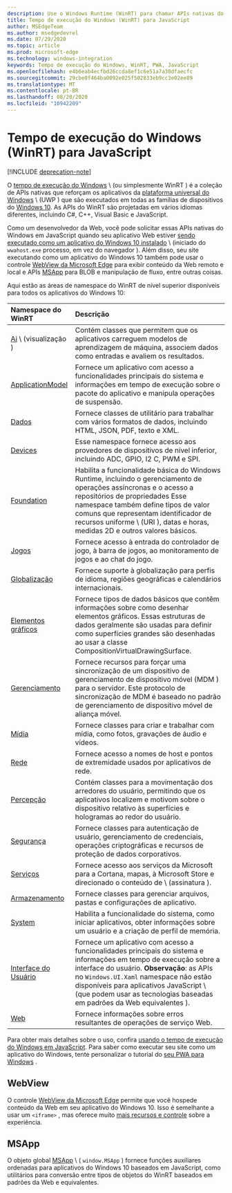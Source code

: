 ```yaml
---
description: Use o Windows Runtime (WinRT) para chamar APIs nativas do Windows a partir do seu aplicativo JavaScript.
title: Tempo de execução do Windows (WinRT) para JavaScript
author: MSEdgeTeam
ms.author: msedgedevrel
ms.date: 07/29/2020
ms.topic: article
ms.prod: microsoft-edge
ms.technology: windows-integration
keywords: Tempo de execução do Windows, WinRT, PWA, JavaScript
ms.openlocfilehash: e4b6eab4ecfbd26ccda8ef1c6e51a7a30dfaecfc
ms.sourcegitcommit: 29cbe0f464ba0092e025f502833eb9cc3e02ee89
ms.translationtype: MT
ms.contentlocale: pt-BR
ms.lasthandoff: 08/20/2020
ms.locfileid: "10942209"
---
```

# Tempo de execução do Windows (WinRT) para JavaScript  

[!INCLUDE [deprecation-note](../includes/legacy-edge-note.md)]  

O [tempo de execução do Windows](/windows/uwp/get-started/universal-application-platform-guide#how-the-universal-windows-platform-relates-to-windows-runtime-apis) \ (ou simplesmente WinRT \) é a coleção de APIs nativas que reforçam os aplicativos da [plataforma universal do Windows](/windows/uwp/get-started/universal-application-platform-guide) \ (UWP \) que são executados em todas as famílias de dispositivos do [Windows 10](/uwp/extension-sdks/device-families-overview).  As APIs do WinRT são projetadas em vários idiomas diferentes, incluindo C#, C++, Visual Basic e JavaScript.  

Como um desenvolvedor da Web, você pode solicitar essas APIs nativas do Windows em JavaScript quando seu aplicativo Web estiver [sendo executado como um aplicativo do Windows 10 instalado](../progressive-web-apps-edgehtml/windows-features.md#set-up-and-run-your-universal-windows-app) \ (iniciado do `wwahost.exe` processo, em vez do navegador \).  Além disso, seu site executando como um aplicativo do Windows 10 também pode usar o controle [WebView da Microsoft Edge](#webview) para exibir conteúdo da Web remoto e local e APIs [MSApp](#msapp) para BLOB e manipulação de fluxo, entre outras coisas.  

Aqui estão as áreas de namespace do WinRT de nível superior disponíveis para todos os aplicativos do Windows 10:  

| Namespace do WinRT | Descrição |  
|:--- |:--- |  
| [Ai](/uwp/api/windows.AI.MachineLearning.Preview) \ (visualização \) | Contém classes que permitem que os aplicativos carreguem modelos de aprendizagem de máquina, associem dados como entradas e avaliem os resultados.  |  
| [ApplicationModel](/uwp/api/windows.applicationmodel) | Fornece um aplicativo com acesso a funcionalidades principais do sistema e informações em tempo de execução sobre o pacote do aplicativo e manipula operações de suspensão.  |  
| [Dados](/uwp/api/windows.data.html) | Fornece classes de utilitário para trabalhar com vários formatos de dados, incluindo HTML, JSON, PDF, texto e XML.  |  
| [Devices](/uwp/api/windows.devices) | Esse namespace fornece acesso aos provedores de dispositivos de nível inferior, incluindo ADC, GPIO, I2 C, PWM e SPI.  |  
| [Foundation](/uwp/api/windows.foundation) | Habilita a funcionalidade básica do Windows Runtime, incluindo o gerenciamento de operações assíncronas e o acesso a repositórios de propriedades  Esse namespace também define tipos de valor comuns que representam identificador de recursos uniforme \ (URI \), datas e horas, medidas 2D e outros valores básicos.  |  
| [Jogos](/uwp/api/windows.gaming.input) |Fornece acesso à entrada do controlador de jogo, à barra de jogos, ao monitoramento de jogos e ao chat do jogo.  |  
| [Globalização](/uwp/api/windows.globalization) | Fornece suporte à globalização para perfis de idioma, regiões geográficas e calendários internacionais.  |  
| [Elementos gráficos](/uwp/api/windows.graphics) | Fornece tipos de dados básicos que contêm informações sobre como desenhar elementos gráficos.  Essas estruturas de dados geralmente são usadas para definir como superfícies grandes são desenhadas ao usar a classe CompositionVirtualDrawingSurface.  |  
| [Gerenciamento](/uwp/api/windows.management) | Fornece recursos para forçar uma sincronização de um dispositivo de gerenciamento de dispositivo móvel (MDM \) para o servidor.  Este protocolo de sincronização de MDM é baseado no padrão de gerenciamento de dispositivo móvel de aliança móvel.  |  
| [Mídia](/uwp/api/windows.media) | Fornece classes para criar e trabalhar com mídia, como fotos, gravações de áudio e vídeos.  |  
| [Rede](/uwp/api/windows.networking) | Fornece acesso a nomes de host e pontos de extremidade usados por aplicativos de rede.  |  
| [Percepção](/uwp/api/windows.perception) | Contém classes para a movimentação dos arredores do usuário, permitindo que os aplicativos localizem e motivom sobre o dispositivo relativo às superfícies e hologramas ao redor do usuário.  |  
| [Segurança](/uwp/api/windows.security.authentication.identity) | Fornece classes para autenticação de usuário, gerenciamento de credenciais, operações criptográficas e recursos de proteção de dados corporativos.  |  
| [Serviços](/uwp/api/windows.services.cortana) | Fornece acesso aos serviços da Microsoft para a Cortana, mapas, à Microsoft Store e direcionado o conteúdo de \ (assinatura \).  |  
| [Armazenamento](/uwp/api/windows.storage) | Fornece classes para gerenciar arquivos, pastas e configurações de aplicativo.  |  
| [System](/uwp/api/windows.system) | Habilita a funcionalidade do sistema, como iniciar aplicativos, obter informações sobre um usuário e a criação de perfil de memória.  |  
| [Interface do Usuário](/uwp/api/windows.ui) | Fornece um aplicativo com acesso a funcionalidades principais do sistema e informações em tempo de execução sobre a interface do usuário.  **Observação**: as APIs no `Windows.UI.Xaml` namespace não estão disponíveis para aplicativos JavaScript \ (que podem usar as tecnologias baseadas em padrões da Web equivalentes \).  |  
| [Web](/uwp/api/windows.web) | Fornece informações sobre erros resultantes de operações de serviço Web.  |  

Para obter mais detalhes sobre o uso, confira [usando o tempo de execução do Windows em JavaScript](./using-the-windows-runtime-in-javascript.md).  Para saber como executar seu site como um aplicativo do Windows, tente personalizar o tutorial do [seu PWA para Windows](../progressive-web-apps/windows-features.md) .  

## WebView  

O controle [WebView da Microsoft Edge](../webview.md) permite que você hospede conteúdo da Web em seu aplicativo do Windows 10.  Isso é semelhante a usar um `<iframe>` , mas oferece muito [mais recursos e controle](../hosting/webview.md#webview-versus-iframe) sobre a experiência.  

## MSApp  

O objeto global [MSApp](./reference/msapp.md) \ ( `window.MSApp` \) fornece funções auxiliares ordenadas para aplicativos do Windows 10 baseados em JavaScript, como utilitários para conversão entre tipos de objetos do WinRT baseados em padrões da Web e equivalentes.  
